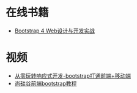 
# 在线书籍
* [Bootstrap 4 Web设计与开发实战](https://weread.qq.com/web/reader/dbc32220723278d0dbc0d0c)



# 视频

* [从零玩转响应式开发-bootstrap打通前端+移动端](https://www.bilibili.com/video/av24950506?from=search&seid=5656992890605046794)
* [尚硅谷前端bootstrap教程](https://www.bilibili.com/video/av21587498?from=search&seid=1207868749551698080)
